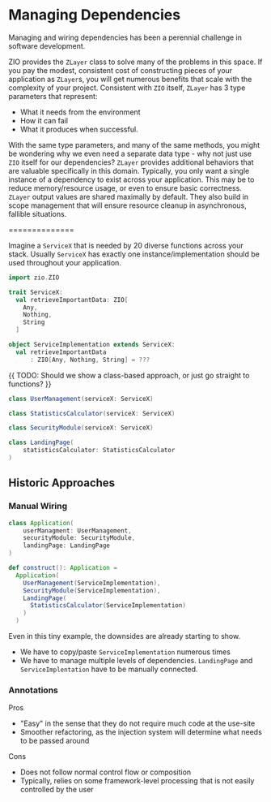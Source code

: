 # Managing Dependencies

Managing and wiring dependencies has been a perennial challenge in software development.

ZIO provides the `ZLayer` class to solve many of the problems in this space.
If you pay the modest, consistent cost of constructing pieces of your application as `ZLayer`s, you will get numerous benefits that scale with the complexity of your project.
Consistent with `ZIO` itself, `ZLayer` has 3 type parameters that represent:

- What it needs from the environment
- How it can fail
- What it produces when successful.

With the same type parameters, and many of the same methods, you might be wondering why we even need a separate data type - why not just use `ZIO` itself for our dependencies?
`ZLayer` provides additional behaviors that are valuable specifically in this domain.
Typically, you only want a single instance of a dependency to exist across your application.
This may be to reduce memory/resource usage, or even to ensure basic correctness.
`ZLayer` output values are shared maximally by default.
They also build in scope management that will ensure resource cleanup in asynchronous, fallible situations.


==============

Imagine a `ServiceX` that is needed by 20 diverse functions across your stack.
Usually `ServiceX` has exactly one instance/implementation should be used throughout your application.

```scala mdoc
import zio.ZIO

trait ServiceX:
  val retrieveImportantData: ZIO[
    Any,
    Nothing,
    String
  ]

object ServiceImplementation extends ServiceX:
  val retrieveImportantData
      : ZIO[Any, Nothing, String] = ???
```
{{ TODO: Should we show a class-based approach, or just go straight to functions? }}
```scala mdoc
class UserManagement(serviceX: ServiceX)

class StatisticsCalculator(serviceX: ServiceX)

class SecurityModule(serviceX: ServiceX)

class LandingPage(
    statisticsCalculator: StatisticsCalculator
)
```

## Historic Approaches

### Manual Wiring

```scala mdoc
class Application(
    userManagment: UserManagement,
    securityModule: SecurityModule,
    landingPage: LandingPage
)

def construct(): Application =
  Application(
    UserManagement(ServiceImplementation),
    SecurityModule(ServiceImplementation),
    LandingPage(
      StatisticsCalculator(ServiceImplementation)
    )
  )
```

Even in this tiny example, the downsides are already starting to show.

- We have to copy/paste `ServiceImplementation` numerous times
- We have to manage multiple levels of dependencies. `LandingPage` and `ServiceImplentation` have to be manually connected.


### Annotations

Pros
- "Easy" in the sense that they do not require much code at the use-site
- Smoother refactoring, as the injection system will determine what needs to be passed around

Cons
- Does not follow normal control flow or composition
- Typically, relies on some framework-level processing that is not easily controlled by the user